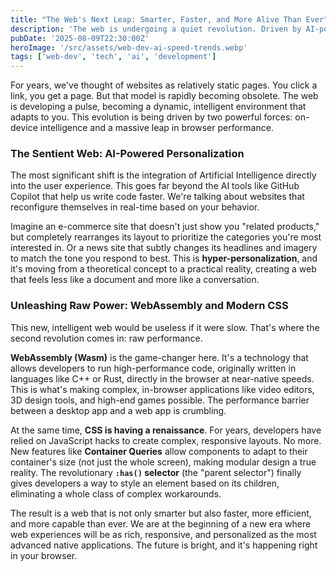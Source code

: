 ```yaml
---
title: "The Web's Next Leap: Smarter, Faster, and More Alive Than Ever"
description: 'The web is undergoing a quiet revolution. Driven by AI-powered personalization and radical advances in CSS and WebAssembly, websites are becoming smarter, faster, and more interactive than we ever thought possible.'
pubDate: '2025-08-09T22:30:00Z'
heroImage: '/src/assets/web-dev-ai-speed-trends.webp'
tags: ['web-dev', 'tech', 'ai', 'development']
---
```


For years, we've thought of websites as relatively static pages. You click a link, you get a page. But that model is rapidly becoming obsolete. The web is developing a pulse, becoming a dynamic, intelligent environment that adapts to you. This evolution is being driven by two powerful forces: on-device intelligence and a massive leap in browser performance.

### The Sentient Web: AI-Powered Personalization

The most significant shift is the integration of Artificial Intelligence directly into the user experience. This goes far beyond the AI tools like GitHub Copilot that help us write code faster. We're talking about websites that reconfigure themselves in real-time based on your behavior.

Imagine an e-commerce site that doesn't just show you "related products," but completely rearranges its layout to prioritize the categories you're most interested in. Or a news site that subtly changes its headlines and imagery to match the tone you respond to best. This is **hyper-personalization**, and it's moving from a theoretical concept to a practical reality, creating a web that feels less like a document and more like a conversation.

### Unleashing Raw Power: WebAssembly and Modern CSS

This new, intelligent web would be useless if it were slow. That's where the second revolution comes in: raw performance.

**WebAssembly (Wasm)** is the game-changer here. It's a technology that allows developers to run high-performance code, originally written in languages like C++ or Rust, directly in the browser at near-native speeds. This is what's making complex, in-browser applications like video editors, 3D design tools, and high-end games possible. The performance barrier between a desktop app and a web app is crumbling.

At the same time, **CSS is having a renaissance**. For years, developers have relied on JavaScript hacks to create complex, responsive layouts. No more. New features like **Container Queries** allow components to adapt to their container's size (not just the whole screen), making modular design a true reality. The revolutionary **`:has()` selector** (the "parent selector") finally gives developers a way to style an element based on its children, eliminating a whole class of complex workarounds.

The result is a web that is not only smarter but also faster, more efficient, and more capable than ever. We are at the beginning of a new era where web experiences will be as rich, responsive, and personalized as the most advanced native applications. The future is bright, and it's happening right in your browser.
